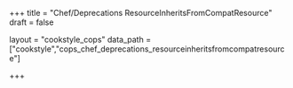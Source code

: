 +++
title = "Chef/Deprecations ResourceInheritsFromCompatResource"
draft = false

layout = "cookstyle_cops"
data_path = ["cookstyle","cops_chef_deprecations_resourceinheritsfromcompatresource"]

+++

<!-- The content of this page is automatically generated from the
cops_chef_deprecations_resourceinheritsfromcompatresource.yml file in github.com/chef/cookstyle/blob/master/docs-chef-io/data/cookstyle/. -->
